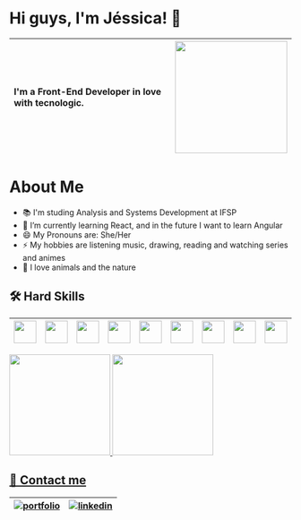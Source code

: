 
# Hi guys, I'm Jéssica! 👋


|I'm a Front-End Developer in love with tecnologic. |<img loading="lazy" src="https://i.ibb.co/YPkLmTL/octocat-1706570748094.png" width="200" height="auto"/>|
| :--- | ---: |

# About Me
- 📚 I'm studing Analysis and Systems Development at IFSP
- 🌱 I’m currently learning React, and in the future I want to learn Angular
- 😄 My Pronouns are: She/Her
- ⚡ My hobbies are listening music, drawing, reading and watching series and animes
- 🌻 I love animals and the nature 


## 🛠 Hard Skills
|<img loading="lazy" src="https://cdn.jsdelivr.net/gh/devicons/devicon/icons/html5/html5-original-wordmark.svg" width="40" height="40"/>|<img loading="lazy" src="https://cdn.jsdelivr.net/gh/devicons/devicon/icons/css3/css3-original.svg" width="40" height="40"/>|<img loading="lazy" src="https://cdn.jsdelivr.net/gh/devicons/devicon/icons/sass/sass-original.svg" width="40" height="40"/>|<img loading="lazy" src="https://cdn.jsdelivr.net/gh/devicons/devicon/icons/javascript/javascript-original.svg" width="40" height="40"/>|<img loading="lazy" src="https://cdn.jsdelivr.net/gh/devicons/devicon/icons/php/php-original.svg" width="40" height="40"/>|<img loading="lazy" src="https://cdn.jsdelivr.net/gh/devicons/devicon/icons/mysql/mysql-original-wordmark.svg" width="40" height="40"/>|<img loading="lazy" src="https://cdn.jsdelivr.net/gh/devicons/devicon/icons/react/react-original-wordmark.svg" width="40" height="40"/>|<img loading="lazy" src="https://cdn.jsdelivr.net/gh/devicons/devicon/icons/figma/figma-original.svg" width="40" height="40"/>|<img loading="lazy" src="https://cdn.jsdelivr.net/gh/devicons/devicon/icons/bootstrap/bootstrap-original-wordmark.svg" width="40" height="40" />|<img loading="lazy" src="https://cdn.jsdelivr.net/gh/devicons/devicon/icons/vscode/vscode-original.svg" width="40" height="40" />|<img loading="lazy" src="https://cdn.jsdelivr.net/gh/devicons/devicon/icons/c/c-original.svg" width="40" height="40" />|
| :---: | :---: | :---: | :---: | :---: | :---: | :---: | :---: | :---: | :---: | :---: |

          
<div>
<a href="https://github.com/Jessybr">
<img loading="lazy" height="180em" src="https://github-readme-stats.vercel.app/api/top-langs/?username=Jessybr&layout=compact&langs_count=7&theme=dracula"/>
<img loading="lazy" height="180em" src="https://github-readme-stats.vercel.app/api?username=Jessybr&show_icons=true&theme=dracula&include_all_commits=true&count_private=true"/>
</div>

  
## 🔗 Contact me
|[![portfolio](https://img.shields.io/badge/my_portfolio-000?style=for-the-badge&logo=ko-fi&logoColor=white)](https://jessybr.github.io/Portifolio/)|[![linkedin](https://img.shields.io/badge/linkedin-0A66C2?style=for-the-badge&logo=linkedin&logoColor=white)](https://www.linkedin.com/in/jessica-bueno-ramos-275315150/)|
|:---:|:---:|

